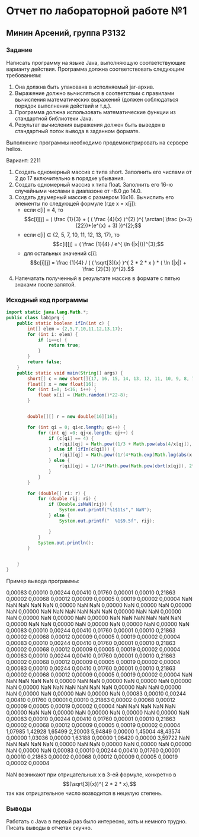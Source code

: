 # Отчет по лабораторной работе №1
## Минин Арсений, группа P3132
### Задание 
Написать программу на языке Java, выполняющую соответствующие варианту действия. Программа должна соответствовать следующим требованиям:

1. Она должна быть упакована в исполняемый jar-архив.
2. Выражение должно вычисляться в соответствии с правилами вычисления математических выражений (должен соблюдаться порядок выполнения действий и т.д.).
3. Программа должна использовать математические функции из стандартной библиотеки Java.
4. Результат вычисления выражения должен быть выведен в стандартный поток вывода в заданном формате.

Выполнение программы необходимо продемонстрировать на сервере helios.

Вариант: 2211
1. Создать одномерный массив c типа short. Заполнить его числами от 2 до 17 включительно в порядке убывания.
2. Создать одномерный массив x типа float. Заполнить его 16-ю случайными числами в диапазоне от -8.0 до 14.0.
3. Создать двумерный массив c размером 16x16. Вычислить его элементы по следующей формуле (где x = x[j]):
    - если c[i] = 4, то
   $$c[i][j] = ( \frac {1}{3} +  ( ( \frac {4}{x} )^{2} )^{ \arctan( \frac {x+3}{22})*(e^{x} + 3) })^{2};$$
    - если c[i] ∈ {2, 5, 7, 10, 11, 12, 13, 17}, то
      $$c[i][j] = ( \frac {1}{4} / e^{ \ln (|x|)})^{3};$$
    - для остальных значений c[i]:  
      $$c[i][j] = \frac {1}{4} / ( ( \sqrt[3]{x} )^{ 2 * 2 * x } * ( \ln (|x|) + \frac {2}{3} ))^{2}.$$
4. Напечатать полученный в результате массив в формате с пятью знаками после запятой.

### Исходный код программы
```java
import static java.lang.Math.*;
public class lab1prg {
    public static boolean ifIn(int c) {
        int[] elem = {2,5,7,10,11,12,13,17};
        for (int i: elem) {
            if (i==c) {
                return true;
            }
        }
        return false;
    }
    public static void main(String[] args) {
        short[] c = new short[]{17, 16, 15, 14, 13, 12, 11, 10, 9, 8, 7, 6, 5, 4, 3, 2};
        float[] x = new float[16];
        for (int i=0; i<16; i++) {
            float x[i] = (Math.random()*22-8);
        }


        double[][] r = new double[16][16];

        for (int qi = 0; qi<c.length; qi++) {
            for (int qj =0; qj<x.length; qj++) {
                if (c[qi] == 4) {
                    r[qi][qj] = Math.pow((1/3 + Math.pow(abs(4/x[qj]), 2*Math.atan((x[qj]+3)/22)*(Math.exp(x[qj])+3))), 2);
                } else if (ifIn(c[qi])) {
                    r[qi][qj] = Math.pow((1/(4*Math.exp(Math.log(abs(x[qj]))))), 3);
                } else {
                    r[qi][qj] = 1/(4*(Math.pow(Math.pow(cbrt(x[qj]), 2*2*x[qj])*(log(abs(x[qj])) +2/3) ,2)));
                }
            }
        }

        for (double[] ri: r) {
            for (double rij: ri) {
                if (Double.isNaN(rij)) {
                    System.out.printf("%1$11s"," NaN");
                } else {
                    System.out.printf("  %1$9.5f", rij);

                }
            }
            System.out.println();
        }


    }
}
```
Пример вывода программы: 

 0,00083    0,00010    0,00244    0,00410    0,01760    0,00001    0,00010    0,21863    0,00002    0,00068    0,00012    0,00009    0,00005    0,00019    0,00002    0,00004
        NaN        NaN        NaN        NaN        NaN    0,00000        NaN        NaN    0,00000        NaN    0,00000        NaN    0,00000        NaN    0,00000        NaN
        NaN        NaN        NaN        NaN        NaN    0,00000        NaN        NaN    0,00000        NaN    0,00000        NaN    0,00000        NaN    0,00000        NaN
        NaN        NaN        NaN        NaN        NaN    0,00000        NaN        NaN    0,00000        NaN    0,00000        NaN    0,00000        NaN    0,00000        NaN
    0,00083    0,00010    0,00244    0,00410    0,01760    0,00001    0,00010    0,21863    0,00002    0,00068    0,00012    0,00009    0,00005    0,00019    0,00002    0,00004
    0,00083    0,00010    0,00244    0,00410    0,01760    0,00001    0,00010    0,21863    0,00002    0,00068    0,00012    0,00009    0,00005    0,00019    0,00002    0,00004
    0,00083    0,00010    0,00244    0,00410    0,01760    0,00001    0,00010    0,21863    0,00002    0,00068    0,00012    0,00009    0,00005    0,00019    0,00002    0,00004
    0,00083    0,00010    0,00244    0,00410    0,01760    0,00001    0,00010    0,21863    0,00002    0,00068    0,00012    0,00009    0,00005    0,00019    0,00002    0,00004
        NaN        NaN        NaN        NaN        NaN    0,00000        NaN        NaN    0,00000        NaN    0,00000        NaN    0,00000        NaN    0,00000        NaN
        NaN        NaN        NaN        NaN        NaN    0,00000        NaN        NaN    0,00000        NaN    0,00000        NaN    0,00000        NaN    0,00000        NaN
    0,00083    0,00010    0,00244    0,00410    0,01760    0,00001    0,00010    0,21863    0,00002    0,00068    0,00012    0,00009    0,00005    0,00019    0,00002    0,00004
        NaN        NaN        NaN        NaN        NaN    0,00000        NaN        NaN    0,00000        NaN    0,00000        NaN    0,00000        NaN    0,00000        NaN
    0,00083    0,00010    0,00244    0,00410    0,01760    0,00001    0,00010    0,21863    0,00002    0,00068    0,00012    0,00009    0,00005    0,00019    0,00002    0,00004
    1,07985    1,42928    1,65499    2,20003    5,94849    0,00000    1,45004   48,43574    0,00000    1,03036    0,00000    1,63188    0,00000    1,06420    0,00000    3,59722
        NaN        NaN        NaN        NaN        NaN    0,00000        NaN        NaN    0,00000        NaN    0,00000        NaN    0,00000        NaN    0,00000        NaN
    0,00083    0,00010    0,00244    0,00410    0,01760    0,00001    0,00010    0,21863    0,00002    0,00068    0,00012    0,00009    0,00005    0,00019    0,00002    0,00004

NaN возникают при отрицательных x в 3-ей формуле, конкретно в $$(\sqrt[3]{x})^{ 2 * 2 * x},$$ так как отрицательное число возводится в нецелую степень.

### Выводы
Работать с Java в первый раз было интересно, хоть и немного трудно. Писать выводы в отчетах скучно.





 
